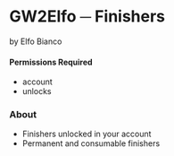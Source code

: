 # GW2Elfo ─ Finishers
by Elfo Bianco

#### Permissions Required
* account
* unlocks

### About
* Finishers unlocked in your account
* Permanent and consumable finishers
